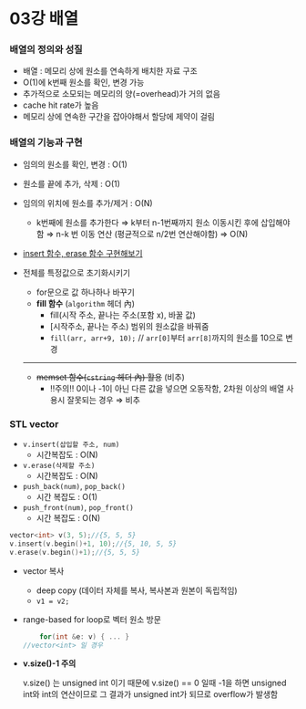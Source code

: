 # 03강 배열

### 배열의 정의와 성질

- 배열 : 메모리 상에 원소를 연속하게 배치한 자료 구조
- O(1)에 k번째 원소를 확인, 변경 가능
- 추가적으로 소모되는 메모리의 양(=overhead)가 거의 없음
- cache hit rate가 높음
- 메모리 상에 연속한 구간을 잡아야해서 할당에 제약이 걸림

### 배열의 기능과 구현

- 임의의 원소를 확인, 변경 : O(1)
- 원소를 끝에 추가, 삭제 : O(1)
- 임의의 위치에 원소를 추가/제거 : O(N)
    - k번째에 원소를 추가한다 ⇒ k부터 n-1번째까지 원소 이동시킨 후에 삽입해야함 ⇒ n-k 번 이동 연산 (평균적으로 n/2번 연산해야함) ⇒ O(N)

- [insert 함수, erase 함수 구현해보기](../arr_implementation.cpp)
    
   
    

- 전체를 특정값으로 초기화시키기
    - for문으로 값 하나하나 바꾸기
    - **fill 함수** (`algorithm` 헤더 內)
        - fill(시작 주소, 끝나는 주소(포함 x), 바꿀 값)
        - [시작주소, 끝나는 주소) 범위의 원소값을 바꿔줌
        - `fill(arr, arr+9, 10);` // `arr[0]`부터 `arr[8]`까지의 원소를 10으로 변경
    
    ---
    
    - ~~memset 함수(`cstring` 헤더 內) 활용~~ (비추)
        - ‼️주의‼️ 0이나 -1이 아닌 다른 값을 넣으면 오동작함, 2차원 이상의 배열 사용시 잘못되는 경우 ⇒ 비추
    

### STL vector

- `v.insert(삽입할 주소, num)`
    - 시간복잡도 : O(N)
- `v.erase(삭제할 주소)`
    - 시간복잡도 : O(N)
- `push_back(num)`, `pop_back()`
    - 시간 복잡도 : O(1)
- `push_front(num)`, `pop_front()`
    - 시간 복잡도 : O(N)

```cpp
vector<int> v(3, 5);//{5, 5, 5}
v.insert(v.begin()+1, 10);//{5, 10, 5, 5}
v.erase(v.begin()+1);//{5, 5, 5}
```

- vector 복사
    - deep copy (데이터 자체를 복사, 복사본과 원본이 독립적임)
    - `v1 = v2;`
- range-based for loop로 벡터 원소 방문
    
    ```cpp
    	for(int &e: v) { ... }
    //vector<int> 일 경우
    ```
    
- **v.size()-1 주의**
    
    v.size() 는 unsigned int 이기 때문에 v.size() == 0 일때 -1을 하면 unsigned int와 int의 연산이므로 그 결과가 unsigned int가 되므로 overflow가 발생함
